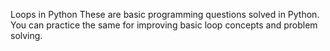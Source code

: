 Loops in Python
These are basic programming questions solved in Python. You can practice the same for improving basic loop concepts and problem solving.
